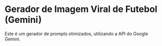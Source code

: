 # Gerador de Imagem Viral de Futebol (Gemini)

Este é um gerador de prompts otimizados, utilizando a API do Google Gemini.
